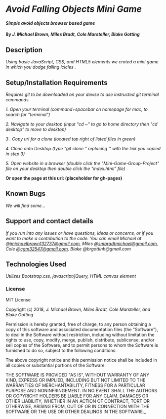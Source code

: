  # _Avoid Falling Objects Mini Game_

 #### _Simple avoid objects browser based game_

 #### By _**J. Michael Brown, Miles Bradt, Cole Marsteller, Blake Gotting**_

 ## Description

 _Using basic JavaScript, CSS, and HTML5 elements we crated a mini game in which you dodge falling icicles ._  


 ## Setup/Installation Requirements

   _Requires git to be downloaded on your devise to use instructed git terminal commands._

   _1. Open your terminal (command+spacebar on homepage for mac, to search for "terminal")_

   _2. Navigate to your desktop (input "cd ~" to go to home directory then "cd desktop" to move to desktop)_

   _3 . Copy url for a clone (located top right of listed files in green)_

   _4. Clone onto Desktop (type "git clone <url link>" replacing '<url link>' with the link you copied in step 3)_

   _5. Open website in a browser (double click the "Mini-Game-Group-Project" file on your desktop then double click the "index.html" file)_

 **Or open the page at this url: (placeholder for gh-pages)**

 ## Known Bugs

   _We will find some..._

 ## Support and contact details

 _If you run into any issues or have questions, ideas or concerns, or if you want to make a contribution to the code. You can email Michael at @jmichaelbrown132737@gmail.com, Miles @smbradtmichael@gmail.com, Cole @cgm32547@gmail.com, Blake @brgottinh@gmail.com_

 ## Technologies Used

 _Utilizes Bootstrap.css, javascript/jQuery, HTML canvas element_

 ### License

 MIT License

 Copyright (c) 2018, _J. Michael Brown, Miles Bradt, Cole Marsteller, and Blake Gotting_  

 Permission is hereby granted, free of charge, to any person obtaining a copy
 of this software and associated documentation files (the "Software"), to deal
 in the Software without restriction, including without limitation the rights
 to use, copy, modify, merge, publish, distribute, sublicense, and/or sell
 copies of the Software, and to permit persons to whom the Software is
 furnished to do so, subject to the following conditions:  

 The above copyright notice and this permission notice shall be included in all
 copies or substantial portions of the Software.

 THE SOFTWARE IS PROVIDED "AS IS", WITHOUT WARRANTY OF ANY KIND, EXPRESS OR
 IMPLIED, INCLUDING BUT NOT LIMITED TO THE WARRANTIES OF MERCHANTABILITY,
 FITNESS FOR A PARTICULAR PURPOSE AND NONINFRINGEMENT. IN NO EVENT SHALL THE
 AUTHORS OR COPYRIGHT HOLDERS BE LIABLE FOR ANY CLAIM, DAMAGES OR OTHER
 LIABILITY, WHETHER IN AN ACTION OF CONTRACT, TORT OR OTHERWISE, ARISING FROM,
 OUT OF OR IN CONNECTION WITH THE SOFTWARE OR THE USE OR OTHER DEALINGS IN THE
 SOFTWARE._
